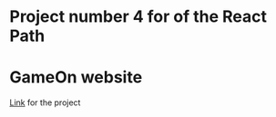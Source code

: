 # Project number 4 for of the React Path
# GameOn website


[Link](https://matfreitasc.github.io/ReactPath-Project4-GameOn/) for the project
